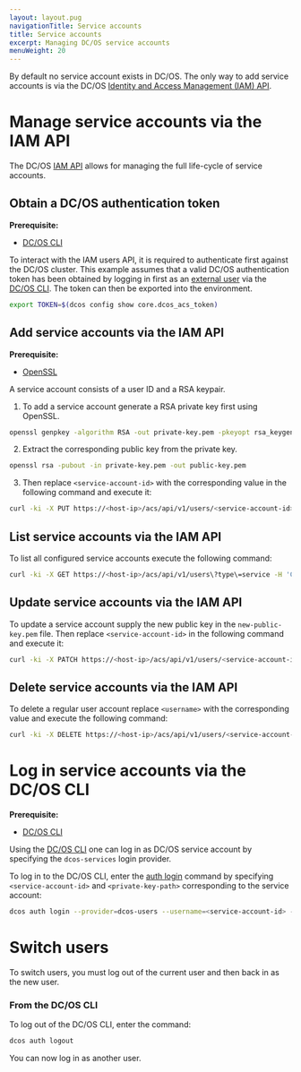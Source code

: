 ```yaml
---
layout: layout.pug
navigationTitle: Service accounts
title: Service accounts
excerpt: Managing DC/OS service accounts
menuWeight: 20
---
```


<!-- The source repository for this topic is https://github.com/dcos/dcos-docs-site -->

By default no service account exists in DC/OS. The only way to add service accounts is via the DC/OS [Identity and Access Management (IAM) API](/1.13/security/oss/iam-api/).

# Manage service accounts via the IAM API

The DC/OS [IAM API](/1.13/security/oss/iam-api/) allows for managing the full life-cycle of service accounts.

## Obtain a DC/OS authentication token

**Prerequisite:**
- [DC/OS CLI](/1.13/cli/)

To interact with the IAM users API, it is required to authenticate first against the DC/OS cluster. This example assumes that a valid DC/OS authentication token has been obtained by logging in first as an [external user](/1.13/security/oss/managing-users/external-users/) via the [DC/OS CLI](/1.13/cli/). The token can then be exported into the environment.

```bash
export TOKEN=$(dcos config show core.dcos_acs_token)
```

## Add service accounts via the IAM API

**Prerequisite:**
- [OpenSSL](https://www.openssl.org/)

A service account consists of a user ID and a RSA keypair.

1. To add a service account generate a RSA private key first using OpenSSL.

```bash
openssl genpkey -algorithm RSA -out private-key.pem -pkeyopt rsa_keygen_bits:2048
```

2. Extract the corresponding public key from the private key.

```bash
openssl rsa -pubout -in private-key.pem -out public-key.pem
```

3. Then replace `<service-account-id>` with the corresponding value in the following command and execute it:

```bash
curl -ki -X PUT https://<host-ip>/acs/api/v1/users/<service-account-id> -d '{"public_key": "'"$(sed ':a;N;$!ba;s/\n/\\n/g' public-key.pem)"'", "provider_type": "internal"}' -H 'Content-Type: application/json' -H "Authorization: token=$TOKEN"
```

## List service accounts via the IAM API

To list all configured service accounts execute the following command:

```bash
curl -ki -X GET https://<host-ip>/acs/api/v1/users\?type\=service -H 'Content-Type: application/json' -H "Authorization: token=$TOKEN"
```

## Update service accounts via the IAM API

To update a service account supply the new public key in the `new-public-key.pem` file. Then replace `<service-account-id>` in the following command and execute it:

```bash
curl -ki -X PATCH https://<host-ip>/acs/api/v1/users/<service-account-id> -d '{"public_key": "'"$(sed ':a;N;$!ba;s/\n/\\n/g' new-public-key.pem)"'", "provider_type": "internal"}' -H 'Content-Type: application/json' -H "Authorization: token=$TOKEN"
```

## Delete service accounts via the IAM API

To delete a regular user account replace `<username>` with the corresponding value and execute the following command:

```bash
curl -ki -X DELETE https://<host-ip>/acs/api/v1/users/<service-account-id> -H 'Content-Type: application/json' -H "Authorization: token=$TOKEN"
```

# Log in service accounts via the DC/OS CLI 

**Prerequisite:**
- [DC/OS CLI](/1.13/cli/)

Using the [DC/OS CLI](/1.13/cli/) one can log in as DC/OS service account by specifying the `dcos-services` login provider.

To log in to the DC/OS CLI, enter the [auth login](/1.13/cli/command-reference/dcos-auth/dcos-auth-login/) command by specifying `<service-account-id>` and `<private-key-path>` corresponding to the service account:

```bash
dcos auth login --provider=dcos-users --username=<service-account-id> --private-key=<private-key-path>
```

# Switch users 

To switch users, you must log out of the current user and then back in as the new user.

### From the DC/OS CLI

To log out of the DC/OS CLI, enter the command:

```bash
dcos auth logout
```

You can now log in as another user.
